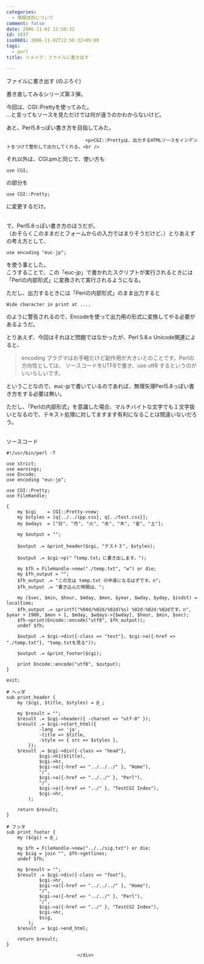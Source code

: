 ```yaml
---
categories:
  - 情報技術について
comment: false
date: 2006-11-02 12:50:32
id: 1037
iso8601: 2006-11-02T12:50:32+09:00
tags:
  - perl
title: リメイク：ファイルに書き出す

---
```


<div class="entry-body">
                                 <p>ファイルに書き出す (のぶろぐ)</p>

<p>書き直してみるシリーズ第３弾。</p>

<p>今回は、CGI::Prettyを使ってみた。<br />
…と言ってもソースを見ただけでは何が違うのかわからないけど。</p>

<p>あと、Perl5.8っぽい書き方を目指してみた。<br /></p>
                              
                                 <p>CGI::Prettyは、出力するHTMLソースをインデントをつけて整形して出力してくれる。<br />
それ以外は、CGI.pmと同じで、使い方も</p>

<pre><code>use CGI;</code></pre>

<p>の部分を</p>

<pre><code>use CGI::Pretty;</code></pre>

<p>に変更するだけ。</p>

<p><br />
で、Perl5.8っぽい書き方のほうだが。<br />
（おそらくこのままだとフォームからの入力ではまりそうだけど、）とりあえずの考え方として、</p>

<pre><code>use encoding "euc-jp";</code></pre>

<p>を使う事とした。<br />
こうすることで、この「euc-jp」で書かれたスクリプトが実行されるときには「Perlの内部形式」に変換されて実行されるようになる。</p>

<p>ただし、出力するときには「Perlの内部形式」のまま出力すると</p>

<pre><code>Wide character in print at ....</code></pre>

<p>のように警告されるので、Encodeを使って出力用の形式に変換してやる必要があるようだ。</p>

<p>とりあえず、今回はそれほど問題ではなかったが、Perl 5.8.x Unicode関連によると、</p>

<blockquote>encoding プラグマはお手軽だけど副作用が大きいとのことです。Perlの方向性としては、 ソースコードをUTF8で書き、use utf8 するというのがいいらしいです。 </blockquote>

<p>ということなので、euc-jpで書いているのであれば、無理矢理Perl5.8っぽい書き方をする必要は無い。</p>

<p>ただし、「Perlの内部形式」を意識した場合、マルチバイトな文字でも１文字扱いとなるので、テキスト処理に対してますます有利になることは間違いないだろう。</p>

<p><br />
ソースコード</p>

<pre><code>#!/usr/bin/perl -T

use strict;
use warnings;
use Encode;
use encoding "euc-jp";

use CGI::Pretty;
use FileHandle;

{
    my $cgi    = CGI::Pretty-&gt;new;
    my $styles = [q{../../ipp.css}, q{../test.css}];
    my $wdays  = ["日", "月", "火", "水", "木", "金", "土"];

    my $output = "";

    $output .= &amp;print_header($cgi, "テスト３", $styles);

    $output .= $cgi-&gt;p("「temp.txt」に書き出します。");

    my $fh = FileHandle-&gt;new("./temp.txt", "w") or die;
    my $fh_output = "";
    $fh_output .= "この文は temp.txt の中身になるはずです。n";
    $fh_output .= "書き込んだ時間は、";

    my ($sec, $min, $hour, $mday, $mon, $year, $wday, $yday, $isdst) = localtime;
    $fh_output .= sprintf("%04d/%02d/%02d(%s) %02d:%02d:%02dです。n", $year + 1900, $mon + 1, $mday, $wdays-&gt;[$wday], $hour, $min, $sec);
    $fh-&gt;print(Encode::encode("utf8", $fh_output));
    undef $fh;

    $output .= $cgi-&gt;div({-class =&gt; "test"}, $cgi-&gt;a({-href =&gt; "./temp.txt"}, "temp.txtを見る"));

    $output .= &amp;print_footer($cgi);

    print Encode::encode("utf8", $output);
}

exit;

# ヘッダ
sub print_header {
    my ($cgi, $title, $styles) = @_;

    my $result = "";
    $result .= $cgi-&gt;header({ -charset =&gt; "utf-8" });
    $result .= $cgi-&gt;start_html({
            -lang  =&gt; 'ja',
            -title =&gt; $title,
            -style =&gt; { src =&gt; $styles },
        });
    $result .= $cgi-&gt;div({-class =&gt; "head"},
            $cgi-&gt;h1($title),
            $cgi-&gt;hr,
            $cgi-&gt;a({-href =&gt; "../../../" }, "Home"),
            "/",
            $cgi-&gt;a({-href =&gt; "../../" }, "Perl"),
            "/",
            $cgi-&gt;a({-href =&gt; "../" }, "TestCGI Index"),
            $cgi-&gt;hr,
        );

    return $result;
}

# フッタ
sub print_footer {
    my ($cgi) = @_;

    my $fh = FileHandle-&gt;new("../../sig.txt") or die;
    my $sig = join "", $fh-&gt;getlines;
    undef $fh;

    my $result = "";
    $result .= $cgi-&gt;div({-class =&gt; "foot"},
            $cgi-&gt;hr,
            $cgi-&gt;a({-href =&gt; "../../../" }, "Home"),
            "/",
            $cgi-&gt;a({-href =&gt; "../../" }, "Perl"),
            "/",
            $cgi-&gt;a({-href =&gt; "../" }, "TestCGI Index"),
            $cgi-&gt;hr,
            $sig,
        );
    $result .= $cgi-&gt;end_html;

    return $result;
}</code></pre>
                              </div>
    	